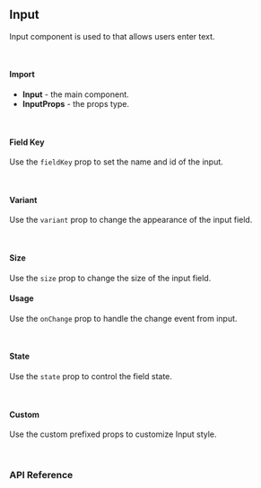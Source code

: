 ## Input

Input component is used to that allows users enter text.

<div><LeSourceButton url="https://github.com/hiimlex/leux/tree/main/src/components/Input"></LeSourceButton></div>

<br/>

#### Import

<div>
<InputImportPreview>
</InputImportPreview>
</div>

- **Input** - the main component.
- **InputProps** - the props type.

<br/>

#### Field Key

Use the `fieldKey` prop to set the name and id of the input.

<div>
<InputKeyPreview>
</InputKeyPreview>
</div>

<br />

#### Variant

Use the `variant` prop to change the appearance of the input field.

<div>
<InputVariantPreview>
</InputVariantPreview>
</div>

<br/>

#### Size

Use the `size` prop to change the size of the input field.

<div>
<InputSizePreview>
</InputSizePreview>
</div>

#### Usage

Use the `onChange` prop to handle the change event from input.

<div>
<InputActionPreview>
</InputActionPreview>
</div>

<br/>

#### State

Use the `state` prop to control the field state.

<div>
<InputStatePreview>
</InputStatePreview>
</div>

<br />

#### Custom

Use the custom prefixed props to customize Input style.

<div>
<InputCustomPreview>
</InputCustomPreview>
</div>

<br />

### API Reference

<div>
<InputApiTable>
</InputApiTable>
</div>

<br/>
